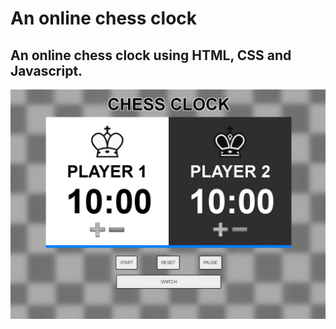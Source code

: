 # An online chess clock

## An online chess clock using HTML, CSS and Javascript. ##


![chess clock screenshot](screenshot.jpg)
